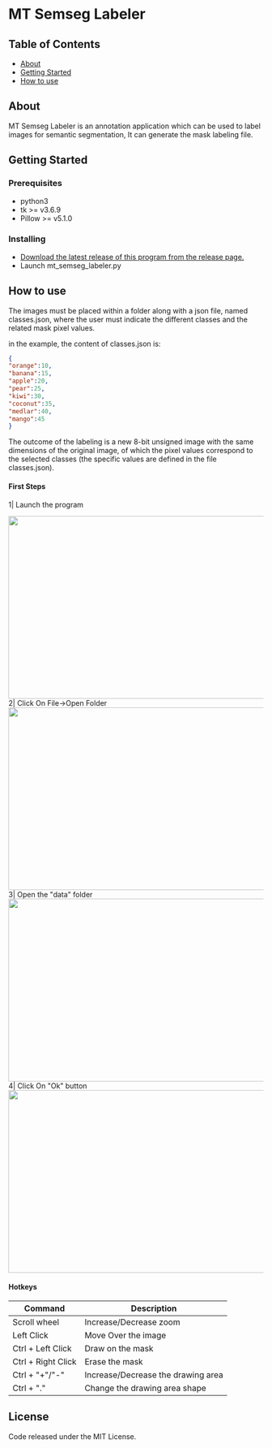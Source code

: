 # MT Semseg Labeler

## Table of Contents

- [About](#about)
- [Getting Started](#getting_started)
- [How to use](#usage)

## About <a name = "about"></a>

MT Semseg Labeler is an annotation application which can be used to label images for semantic segmentation, It can generate the mask labeling file.


## Getting Started <a name = "getting_started"></a>

### Prerequisites

- python3
- tk >= v3.6.9
- Pillow >= v5.1.0


### Installing

- [Download the latest release of this program from the release page.](https://github.com/Mectho/mt-semseg-labeler/releases)
- Launch mt_semseg_labeler.py


## How to use <a name = "usage"></a>

The images must be placed within a folder along with a json file, named classes.json, where the user must indicate the different classes and the related mask pixel values.

in the example, the content of classes.json is:
```json
{
"orange":10,
"banana":15,
"apple":20,
"pear":25,
"kiwi":30,
"coconut":35,
"medlar":40,
"mango":45
}
```

The outcome of the labeling is a new 8-bit unsigned image with the same dimensions of the original image, of which the pixel values correspond to the selected  classes (the specific values are defined in the file classes.json).

#### First Steps
1| Launch the program 

<img width="640" height="360" src="https://github.com/mectho/gitImages/blob/main/gitImages/ms-semseg%201.png"/>
2| Click On File->Open Folder 

<img width="640" height="360" src="https://github.com/mectho/gitImages/blob/main/gitImages/ms-semseg%202.png"/>
3| Open the "data" folder 

<img width="640" height="360" src="https://github.com/mectho/gitImages/blob/main/gitImages/ms-semseg%203.png"/>
4| Click On "Ok" button

<img width="640" height="360" src="https://github.com/mectho/gitImages/blob/main/gitImages/ms-semseg%204.png"/>

#### Hotkeys

| Command | Description |
| --- | --- |
| Scroll wheel       | Increase/Decrease zoom                     |
| Left Click         | Move Over the image                        |
| Ctrl + Left Click  | Draw on the mask                           |
| Ctrl + Right Click | Erase the mask                             |
| Ctrl + "+"/"-"     | Increase/Decrease the drawing area         | 
| Ctrl + "."         | Change the drawing area shape              |


## License

Code released under the MIT License.
